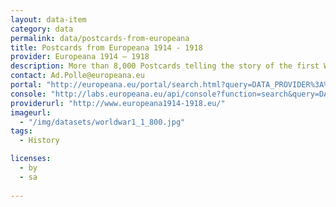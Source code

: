 ```yaml
---
layout: data-item
category: data
permalink: data/postcards-from-europeana
title: Postcards from Europeana 1914 - 1918
provider: Europeana 1914 – 1918
description: More than 8,000 Postcards telling the story of the first World War.
contact: Ad.Polle@europeana.eu
portal: "http://europeana.eu/portal/search.html?query=DATA_PROVIDER%3A%22Europeana+1914+-+1918%22&rows=24&qf=postkart+OR+postcard" 
console: "http://labs.europeana.eu/api/console?function=search&query=DATA_PROVIDER%3A%22Europeana+1914+-+1918%22&rows=24&qf=postkart+OR+postcard"
providerurl: "http://www.europeana1914-1918.eu/"
imageurl: 
  - "/img/datasets/worldwar1_1_800.jpg"
tags:
  - History

licenses:
  - by
  - sa  
      
---
```

